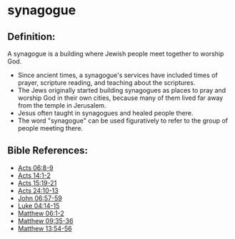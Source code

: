 # synagogue #

## Definition: ##

A synagogue is a building where Jewish people meet together to worship God.

 * Since ancient times, a synagogue's services have included times of prayer, scripture reading, and teaching about the scriptures.
 * The Jews originally started building synagogues as places to pray and worship God in their own cities, because many of them lived far away from the temple in Jerusalem.
 * Jesus often taught in synagogues and healed people there.
 * The word "synagogue" can be used figuratively to refer to the group of people meeting there. 



## Bible References: ##

* [Acts 06:8-9](en/tn/act/help/06/08)
* [Acts 14:1-2](en/tn/act/help/14/01)
* [Acts 15:19-21](en/tn/act/help/15/19)
* [Acts 24:10-13](en/tn/act/help/24/10)
* [John 06:57-59](en/tn/jhn/help/06/57)
* [Luke 04:14-15](en/tn/luk/help/04/14)
* [Matthew 06:1-2](en/tn/mat/help/06/01)
* [Matthew 09:35-36](en/tn/mat/help/09/35)
* [Matthew 13:54-56](en/tn/mat/help/13/54)
